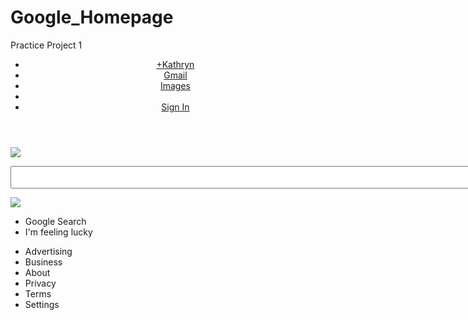 # Google_Homepage
Practice Project 1
<!DOCTYPE html PUBLIC "-//W3C//DTD XHTML 1.0 Transitional//EN" "http://www.w3.org/TR/xhtml1/DTD/xhtml1-transitional.dtd">

<html xmlns="http://www.w3.org/1999/xhtml">

<head>

<meta http-equiv="Content-Type" content="text/html; charset=UTF-8" />

<title>Google Project1</title>

</head>


<body>
<div id="header">
<header>
	<ul>
		<li><a href="https://plus.google.com/u/0/">+Kathryn</a></li>
		<li><a href="https://accounts.google.com/ServiceLogin?service=mail&passive=true&rm=false&continue=https%3A%2F%2Fmail.google.com%2Fmail%2F&ss=1&scc=1&ltmpl=default&ltmplcache=2&hl=en&emr=1&elo=1">
		Gmail<a/></li>
		<li><a href="https://www.google.com/imghp?hl=en&tab=wi&ei=y_XSVKTAEoudyAS9-ICAAw&ved=0CAQQqi4oAg">
		Images</a></li>
		<li id="9pix"></li>
		<li><a href="https://accounts.google.com/ServiceLogin?hl=en&continue=https://www.google.com/%3Fgws_rd%3Dssl:">Sign In</a></li>
	</ul>
</header>
</div>

<div class="Main">
<img src="http://fineprintnyc.com/images/blog/history-of-logos/google/google-logo.png"/>
<div>
<div class="Textbox">
<p><textarea name="Search"" rows="2" cols="100">
</textarea></p>
</div>

<img src="https://www.google.com/help/hc/images/android/android_ug_40/ic_microphone.png"/>

<div id="buttons">
<ul>
<li> Google Search </li>
<li> I'm feeling lucky</li?
</ul>
</div>

<div id="footer">
<ul>
<li> Advertising</li>
<li> Business</li>
<li> About</li>
<li>Privacy</li>
<li>Terms</li>
<li>Settings</li>

</ul>

</div>


</body>

</html>

